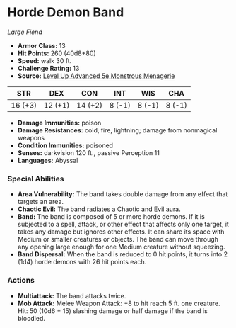 # Horde Demon Band

*Large* *Fiend*

- **Armor Class:** 13
- **Hit Points:** 260 (40d8+80)
- **Speed:** walk 30 ft.
- **Challenge Rating:** 13
- **Source:** [Level Up Advanced 5e Monstrous Menagerie](https://www.levelup5e.com)

| STR | DEX | CON | INT | WIS | CHA |
| --- | --- | --- | --- | --- | --- |
| 16 (+3) | 12 (+1) | 14 (+2) | 8 (-1) | 8 (-1) | 8 (-1) |

- **Damage Immunities:** poison
- **Damage Resistances:** cold, fire, lightning; damage from nonmagical weapons
- **Condition Immunities:** poisoned
- **Senses:** darkvision 120 ft., passive Perception 11
- **Languages:** Abyssal
### Special Abilities
- **Area Vulnerability:** The band takes double damage from any effect that targets an area.
- **Chaotic Evil:** The band radiates a Chaotic and Evil aura.
- **Band:** The band is composed of 5 or more horde demons. If it is subjected to a spell, attack, or other effect that affects only one target, it takes any damage but ignores other effects. It can share its space with Medium or smaller creatures or objects. The band can move through any opening large enough for one Medium creature without squeezing.
- **Band Dispersal:** When the band is reduced to 0 hit points, it turns into 2 (1d4) horde demons with 26 hit points each.
### Actions
- **Multiattack:** The band attacks twice.
- **Mob Attack:** Melee Weapon Attack: +8 to hit  reach 5 ft.  one creature. Hit: 50 (10d6 + 15) slashing damage  or half damage if the band is bloodied.
